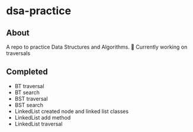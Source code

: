 # dsa-practice

## About

A repo to practice Data Structures and Algorithms.
🌱 Currently working on traversals

## Completed

- BT traversal
- BT search
- BST traversal
- BST search
- LinkedList created node and linked list classes
- LinkedList add method
- LinkedList traversal

